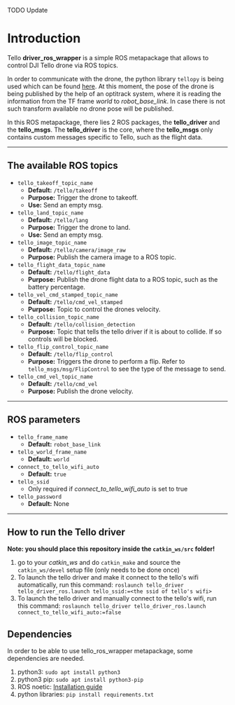 TODO Update

# Introduction

Tello **driver_ros_wrapper** is a simple ROS metapackage that allows to control DJI Tello drone via ROS topics.

In order to communicate with the drone, the python library `tellopy` is being used which can be found [here](https://github.com/hanyazou/TelloPy).
At this moment, the pose of the drone is being published by the help of an optitrack system, where it is reading the information from the TF frame _world_ to _robot_base_link_.
In case there is not such transform available no drone pose will be published.

In this ROS metapackage, there lies 2 ROS packages, the **tello_driver** and the **tello_msgs**.
The **tello_driver** is the core, where the **tello_msgs** only contains custom messages specific to Tello, such as the flight data.

---

## The available ROS topics

- `tello_takeoff_topic_name`
  - **Default:** `/tello/takeoff`
  - **Purpose:** Trigger the drone to takeoff.
  - **Use:** Send an empty msg.
- `tello_land_topic_name`
  - **Default:** `/tello/lang`
  - **Purpose:** Trigger the drone to land.
  - **Use:** Send an empty msg.
- `tello_image_topic_name`
  - **Default:** `/tello/camera/image_raw`
  - **Purpose:** Publish the camera image to a ROS topic.
- `tello_flight_data_topic_name`
  - **Default:** `/tello/flight_data`
  - **Purpose:** Publish the drone flight data to a ROS topic, such as the battery percentage.
- `tello_vel_cmd_stamped_topic_name`
  - **Default:** `/tello/cmd_vel_stamped`
  - **Purpose:** Topic to control the drones velocity.
- `tello_collision_topic_name`
  - **Default:** `/tello/collision_detection`
  - **Purpose:** Topic that tells the tello driver if it is about to collide. If so controls will be blocked.
- `tello_flip_control_topic_name`
  - **Default:** `/tello/flip_control`
  - **Purpose:** Triggers the drone to perform a flip. Refer to `tello_msgs/msg/FlipControl` to see the type of the message to send.
- `tello_cmd_vel_topic_name`
  - **Default:** `/tello/cmd_vel`
  - **Purpose:** Publish the drone velocity.

---

## ROS parameters

- `tello_frame_name`
  - **Default:** `robot_base_link`
- `tello_world_frame_name`
  - **Default:** `world`
- `connect_to_tello_wifi_auto`
  - **Default:** `true`
- `tello_ssid`
  - Only required if _connect_to_tello_wifi_auto_ is set to true
- `tello_password`
  - **Default:** None

---

## How to run the Tello driver

**Note: you should place this repository inside the `catkin_ws/src` folder!**

1. go to your _catkin_ws_ and do `catkin_make` and source the `catkin_ws/devel` setup file (only needs to be done once)
2. To launch the tello driver and make it connect to the tello's wifi automatically, run this command: `roslaunch tello_driver tello_driver_ros.launch tello_ssid:=<the ssid of tello's wifi>`
3. To launch the tello driver and manually connect to the tello's wifi, run this command: `roslaunch tello_driver tello_driver_ros.launch connect_to_tello_wifi_auto:=false`

## Dependencies

In order to be able to use tello_ros_wrapper metapackage, some dependencies are needed.

1. python3: `sudo apt install python3`
2. python3 pip: `sudo apt install python3-pip`
3. ROS noetic: [Installation guide](http://wiki.ros.org/noetic/Installation/Ubuntu)
4. python libraries: `pip install requirements.txt`
